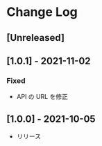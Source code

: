 # Change Log

## [Unreleased]

## [1.0.1] - 2021-11-02

### Fixed

- API の URL を修正

## [1.0.0] - 2021-10-05

- リリース
